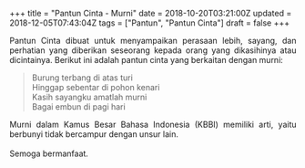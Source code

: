 +++
title = "Pantun Cinta - Murni"
date = 2018-10-20T03:21:00Z
updated = 2018-12-05T07:43:04Z
tags = ["Pantun", "Pantun Cinta"]
draft = false
+++

<div dir="ltr" style="text-align: left;" trbidi="on"><div style="text-align: justify;">Pantun Cinta dibuat untuk menyampaikan perasaan lebih, sayang, dan perhatian yang diberikan seseorang kepada orang yang dikasihinya atau dicintainya. Berikut ini adalah pantun cinta yang berkaitan dengan murni:</div><blockquote class="tr_bq">Burung terbang di atas turi<br />Hinggap sebentar di pohon kenari<br />Kasih sayangku amatlah murni<br />Bagai embun di pagi hari</blockquote><div style="text-align: justify;">Murni dalam Kamus Besar Bahasa Indonesia (KBBI) memiliki arti, yaitu berbunyi tidak bercampur dengan unsur lain.</div><div style="text-align: justify;"><br /></div><div style="text-align: justify;">Semoga bermanfaat.</div></div>
